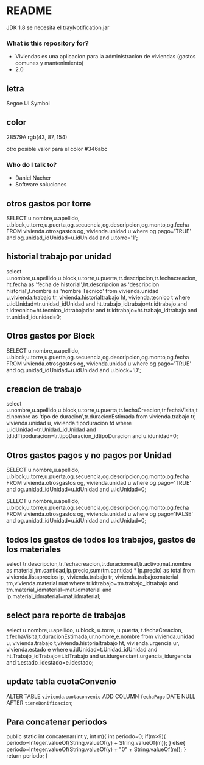 # README #

JDK 1.8
se necesita el trayNotification.jar

### What is this repository for? ###

* Viviendas es una aplicacion para la administracion de viviendas (gastos comunes y mantenimiento)
* 2.0

## letra ##

Segoe UI Symbol

## color ##

2B579A
rgb(43, 87, 154)


otro posible valor para el color
#346abc

### Who do I talk to? ###

* Daniel Nacher
* Software soluciones

## otros gastos por torre ##

SELECT u.nombre,u.apellido, u.block,u.torre,u.puerta,og.secuencia,og.descripcion,og.monto,og.fecha FROM vivienda.otrosgastos og, vivienda.unidad u where og.pago='TRUE' and og.unidad_idUnidad=u.idUnidad and u.torre='1';

## historial trabajo por unidad ##

select u.nombre,u.apellido,u.block,u.torre,u.puerta,tr.descripcion,tr.fechacreacion,ht.fecha as 'fecha de historial',ht.descripcion as 'descripcion historial',t.nombre as 'nombre Tecnico'
from vivienda.unidad u,vivienda.trabajo tr, vivienda.historialtrabajo ht, vivienda.tecnico t
where u.idUnidad=tr.unidad_idUnidad
and ht.trabajo_idtrabajo=tr.idtrabajo
and t.idtecnico=ht.tecnico_idtrabajador
and tr.idtrabajo=ht.trabajo_idtrabajo
and tr.unidad_idunidad=0;

## Otros gastos por Block ##

SELECT u.nombre,u.apellido, u.block,u.torre,u.puerta,og.secuencia,og.descripcion,og.monto,og.fecha FROM vivienda.otrosgastos og, vivienda.unidad u
where og.pago='TRUE'
and og.unidad_idUnidad=u.idUnidad
and u.block='D';

## creacion de trabajo ##

select u.nombre,u.apellido,u.block,u.torre,u.puerta,tr.fechaCreacion,tr.fechaVisita,td.nombre  as 'tipo de duracion',tr.duracionEstimada
from vivienda.trabajo tr, vivienda.unidad u, vivienda.tipoduracion td
where u.idUnidad=tr.Unidad_idUnidad
and td.idTipoduracion=tr.tipoDuracion_idtipoDuracion
and u.idunidad=0;

## Otros gastos pagos y no pagos por Unidad ##

SELECT u.nombre,u.apellido, u.block,u.torre,u.puerta,og.secuencia,og.descripcion,og.monto,og.fecha FROM vivienda.otrosgastos og, vivienda.unidad u
where og.pago='TRUE'
and og.unidad_idUnidad=u.idUnidad
and u.idUnidad=0;

SELECT u.nombre,u.apellido, u.block,u.torre,u.puerta,og.secuencia,og.descripcion,og.monto,og.fecha FROM vivienda.otrosgastos og, vivienda.unidad u
where og.pago='FALSE'
and og.unidad_idUnidad=u.idUnidad
and u.idUnidad=0;

## todos los gastos de todos los trabajos, gastos de los materiales ##

select tr.descripcion,tr.fechacreacion,tr.duracionreal,tr.activo,mat.nombre as material,tm.cantidad,lp.precio,sum(tm.cantidad * lp.precio) as total
from vivienda.listaprecios lp, vivienda.trabajo tr, vivienda.trabajoxmaterial tm,vivienda.material mat
where tr.idtrabajo=tm.trabajo_idtrabajo
and tm.material_idmaterial=mat.idmaterial
and lp.material_idmaterial=mat.idmaterial;

## select para reporte de trabajos ##

select u.nombre,u.apellido, u.block, u.torre, u.puerta,
t.fechaCreacion, t.fechaVisita,t.duracionEstimada,ur.nombre,e.nombre
from vivienda.unidad u, vivienda.trabajo t,vivienda.historialtrabajo ht, vivienda.urgencia ur, vivienda.estado e
where u.idUnidad=t.Unidad_idUnidad
and ht.Trabajo_idTrabajo=t.idTrabajo
and ur.idurgencia=t.urgencia_idurgencia
and t.estado_idestado=e.idestado;

## update tabla cuotaConvenio ##

ALTER TABLE `vivienda`.`cuotaconvenio` 
ADD COLUMN `fechaPago` DATE NULL AFTER `tieneBonificacion`;


## Para concatenar periodos ##

public static int concatenar(int y, int m){
        int periodo=0;
        if(m>9){
            periodo=Integer.valueOf(String.valueOf(y) + String.valueOf(m));
        }
        else{
            periodo=Integer.valueOf(String.valueOf(y) + "0" + String.valueOf(m));
        }        
        return periodo;
    }
